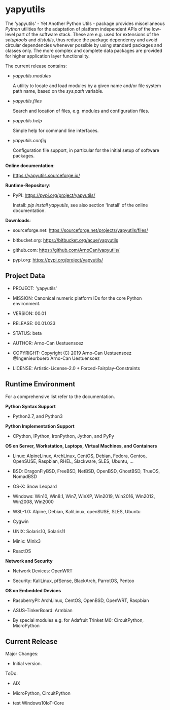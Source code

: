 yapyutils
=========

The 'yapyutils' - Yet Another Python Utils - package provides miscellaneous *Python* utilities for the adaptation 
of platform independent APIs of the low-level part of the software stack.
These are e.g. used for extensions of the *setuptools* and *distutils*, thus reduce
the package dependency and avoid circular dependencies whenever possible by using standard packages and classes only. 
The more complex and complete data packages are provided for higher application layer 
functionality.

The current release contains:

* *yapyutils.modules*

  A utility to locate and load modules by a given name and/or file system path name,
  based on the *sys.path* variable.

* *yapyutils.files*

  Search and location of files, e.g. modules and configuration files.

* *yapyutils.help*

  Simple help for command line interfaces. 

* *yapyutils.config*

  Configuration file support, in particular for the initial setup of software packages.


**Online documentation**:

* https://yapyutils.sourceforge.io/


**Runtime-Repository**:

* PyPI: https://pypi.org/project/yapyutils/

  Install: *pip install yapyutils*, see also section 'Install' of the online documentation.


**Downloads**:

* sourceforge.net: https://sourceforge.net/projects/yapyutils/files/

* bitbucket.org: https://bitbucket.org/acue/yapyutils

* github.com: https://github.com/ArnoCan/yapyutils/

* pypi.org: https://pypi.org/project/yapyutils/


Project Data
------------

* PROJECT: 'yapyutils'

* MISSION: Canonical numeric platform IDs for the core Python environment.

* VERSION: 00.01

* RELEASE: 00.01.033

* STATUS: beta

* AUTHOR: Arno-Can Uestuensoez

* COPYRIGHT: Copyright (C) 2019 Arno-Can Uestuensoez @Ingenieurbuero Arno-Can Uestuensoez

* LICENSE: Artistic-License-2.0 + Forced-Fairplay-Constraints

Runtime Environment
-------------------
For a comprehensive list refer to the documentation.

**Python Syntax Support**

*  Python2.7, and Python3

**Python Implementation Support**

*  CPython, IPython, IronPython, Jython, and PyPy

**OS on Server, Workstation, Laptops, Virtual Machines, and Containers**

* Linux: AlpineLinux, ArchLinux, CentOS, Debian, Fedora, Gentoo, OpenSUSE, Raspbian, RHEL, Slackware, SLES, Ubuntu, ...  

* BSD: DragonFlyBSD, FreeBSD, NetBSD, OpenBSD, GhostBSD, TrueOS, NomadBSD

* OS-X: Snow Leopard

* Windows: Win10, Win8.1, Win7, WinXP, Win2019, Win2016, Win2012, Win2008, Win2000

* WSL-1.0: Alpine, Debian, KaliLinux, openSUSE, SLES, Ubuntu

* Cygwin

* UNIX: Solaris10, Solaris11

* Minix: Minix3

* ReactOS

**Network and Security**

* Network Devices: OpenWRT

* Security: KaliLinux, pfSense, BlackArch, ParrotOS, Pentoo

**OS on Embedded Devices**

* RaspberryPI: ArchLinux, CentOS, OpenBSD, OpenWRT, Raspbian

* ASUS-TinkerBoard: Armbian

* By special modules e.g. for Adafruit Trinket M0: CircuitPython, MicroPython

Current Release
---------------

Major Changes:

* Initial version.

ToDo:

* AIX

* MicroPython, CircuitPython

* test Windows10IoT-Core

